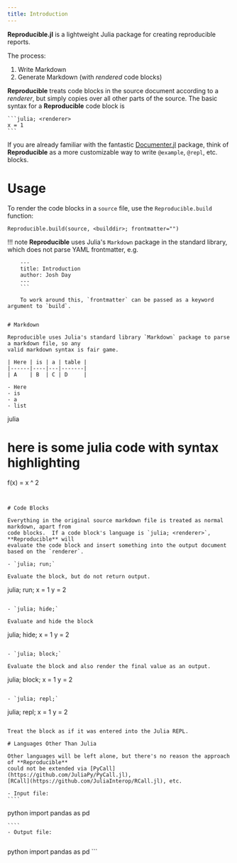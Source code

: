 ```yaml
---
title: Introduction
---
```


**Reproducible.jl** is a lightweight Julia package for creating reproducible reports.

The process:

1. Write Markdown
2. Generate Markdown (with *rendered* code blocks)

**Reproducible** treats code blocks in the source document according to a *renderer*, but simply copies over all other parts of the source. The basic syntax for a **Reproducible** code block is

````
```julia; <renderer>
x = 1
```
````

If you are already familiar with the fantastic [Documenter.jl](https://github.com/JuliaDocs/Documenter.jl)  package, think of **Reproducible** as a more customizable way to write `@example`, `@repl`, etc. blocks.

# Usage

To render the code blocks in a `source` file, use the `Reproducible.build` function:

`Reproducible.build(source, <builddir>; frontmatter="")`

!!! note **Reproducible** uses Julia's `Markdown` package in the standard library, which does not parse     YAML frontmatter, e.g.

```
    ---
    title: Introduction
    author: Josh Day
    ---
    ```

    To work around this, `frontmatter` can be passed as a keyword argument to `build`.


# Markdown

Reproducible uses Julia's standard library `Markdown` package to parse a markdown file, so any 
valid markdown syntax is fair game.  

| Here | is | a | table |
|------|----|---|-------|
| A    | B  | C | D     |

- Here
- is
- a
- list

```

julia

# here is some julia code with syntax highlighting

f(x) = x ^ 2

```


# Code Blocks

Everything in the original source markdown file is treated as normal markdown, apart from 
code blocks.  If a code block's language is `julia; <renderer>`, **Reproducible** will 
evaluate the code block and insert something into the output document based on the `renderer`.

- `julia; run;`

Evaluate the block, but do not return output.

```

julia; run; x = 1  y = 2

```

- `julia; hide;`

Evaluate and hide the block

```

julia; hide; x = 1 y = 2

```

- `julia; block;`

Evaluate the block and also render the final value as an output.

```

julia; block; x = 1  y = 2

```

- `julia; repl;`

```

julia; repl; x = 1  y = 2

`````

Treat the block as if it was entered into the Julia REPL.

# Languages Other Than Julia

Other languages will be left alone, but there's no reason the approach of **Reproducible**
could not be extended via [PyCall](https://github.com/JuliaPy/PyCall.jl), 
[RCall](https://github.com/JuliaInterop/RCall.jl), etc.

- Input file:
````
`````

python import pandas as pd

`````
````
- Output file:
  
`````

python import pandas as pd ```

